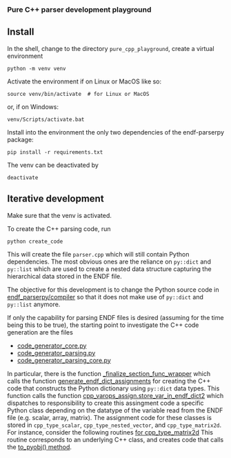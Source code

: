 ### Pure C++ parser development playground


## Install

In the shell, change to the directory `pure_cpp_playground`,
create a virtual environment
```console
python -m venv venv
```

Activate the environment if on Linux or MacOS like so:
```console
source venv/bin/activate  # for Linux or MacOS
```
or, if on Windows:
```console
venv/Scripts/activate.bat
```

Install into the environment the only two
dependencies of the endf-parserpy package:
```console
pip install -r requirements.txt
```

The venv can be deactivated by
```console
deactivate
```

## Iterative development

Make sure that the venv is activated.

To create the C++ parsing code, run
```console
python create_code
```

This will create the file `parser.cpp` which will
still contain Python dependencies. The most obvious
ones are the reliance on `py::dict` and `py::list`
which are used to create a nested data structure
capturing the hierarchical data stored in the ENDF file.

The objective for this development is to change the
Python source code in
[endf_parserpy/compiler](https://github.com/IAEA-NDS/endf-parserpy/tree/main/endf_parserpy/compiler)
so that it does not make use of `py::dict` and `py::list` anymore.

If only the capability for parsing ENDF files is desired (assuming for the time being
this to be true), the starting point to investigate the C++ code generation are the files

- [code_generator_core.py](https://github.com/IAEA-NDS/endf-parserpy/blob/feature_pure_cpp/endf_parserpy/compiler/code_generator_core.py)
- [code_generator_parsing.py](https://github.com/IAEA-NDS/endf-parserpy/blob/feature_pure_cpp/endf_parserpy/compiler/code_generator_parsing.py)
- [code_generator_parsing_core.py](https://github.com/IAEA-NDS/endf-parserpy/blob/feature_pure_cpp/endf_parserpy/compiler/code_generator_parsing.py)

In particular, there is the function
[_finalize_section_func_wrapper](https://github.com/IAEA-NDS/endf-parserpy/blob/feature_pure_cpp/endf_parserpy/compiler/code_generator_parsing.py#L154)
which calls the function [generate_endf_dict_assignments](https://github.com/IAEA-NDS/endf-parserpy/blob/feature_pure_cpp/endf_parserpy/compiler/code_generator_parsing_core.py#L34)
for creating the C++ code that constructs the Python dictionary using `py::dict` data types.
This function calls the function [cpp_varops_assign.store_var_in_endf_dict2](https://github.com/IAEA-NDS/endf-parserpy/blob/feature_pure_cpp/endf_parserpy/compiler/cpp_types/cpp_varops_assign.py#L79)
which dispatches to responsibility to create this assingment code a specific Python class depending on the datatype of the
variable read from the ENDF file (e.g. scalar, array, matrix). The assignment code for these classes is stored in
`cpp_type_scalar`, `cpp_type_nested_vector`, and `cpp_type_matrix2d`. For instance, consider the following
routines [for cpp_type_matrix2d](https://github.com/IAEA-NDS/endf-parserpy/blob/feature_pure_cpp/endf_parserpy/compiler/cpp_types/cpp_type_matrix2d/assign.py#L226)
This routine corresponds to an underlying C++ class, and creates code that calls the
[to_pyobj() method](https://github.com/IAEA-NDS/endf-parserpy/blob/feature_pure_cpp/endf_parserpy/compiler/cpp_types/cpp_type_matrix2d/definition.py#L91).

